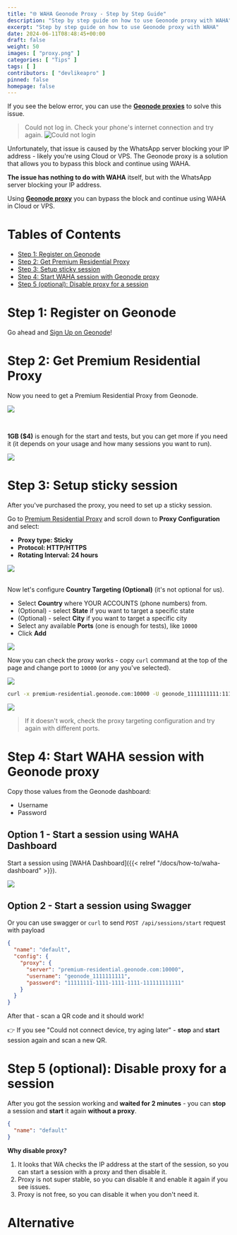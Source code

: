 ```yaml
---
title: "🌐 WAHA Geonode Proxy - Step by Step Guide"
description: "Step by step guide on how to use Geonode proxy with WAHA"
excerpt: "Step by step guide on how to use Geonode proxy with WAHA"
date: 2024-06-11T08:48:45+00:00
draft: false
weight: 50
images: [ "proxy.png" ]
categories: [ "Tips" ]
tags: [ ]
contributors: [ "devlikeapro" ]
pinned: false
homepage: false
---
```


If you see the below error, you can use
the <b><a href="https://geonode.com/invite/90920" target="_blank">Geonode proxies</a></b> to solve this issue.

> Could not log in. Check your phone's internet connection and try again.
> ![Could not login](could-not-login.png)

Unfortunately, that issue is caused by the WhatsApp server blocking your IP address - likely you're using Cloud or VPS.
The Geonode proxy is a solution that allows you to bypass this block and continue using WAHA. 

**The issue has nothing to do with WAHA** itself, but with the WhatsApp server blocking your IP address.

Using 
<b><a href="https://geonode.com/invite/90920" target="_blank">Geonode proxy</a></b>
you can bypass the block and continue using WAHA in Cloud or VPS.

# Tables of Contents
- [Step 1: Register on Geonode](#step-1-register-on-geonode)
- [Step 2: Get Premium Residential Proxy](#step-2-get-premium-residential-proxy)
- [Step 3: Setup sticky session](#step-3-setup-stiky-session)
- [Step 4: Start WAHA session with Geonode proxy](#step-4-start-waha-session-with-geonode-proxy)
- [Step 5 (optional): Disable proxy for a session](#step-5-optional-disable-proxy-for-a-session)


# Step 1: Register on Geonode
Go ahead and [Sign Up on Geonode](https://geonode.com/invite/90920)!

# Step 2: Get Premium Residential Proxy
Now you need to get a Premium Residential Proxy from Geonode.

![](geonode-residental-proxy-start.png)

<br>

**1GB ($4)** is enough for the start and tests, but you can get more if you need it
(it depends on your usage and how many sessions you want to run).

![](geonode-purchase.png)


# Step 3: Setup sticky session
After you've purchased the proxy, you need to set up a sticky session.

Go to [Premium Residential Proxy](https://app.geonode.com/pay-as-you-go-residential) and scroll down to **Proxy Configuration** and select:
- **Proxy type: Sticky**
- **Protocol: HTTP/HTTPS**
- **Rotating Interval: 24 hours**

![](geonode-proxy-configuration.png)
<br>
<br>

Now let's configure **Country Targeting (Optional)** (it's not optional for us). 
- Select **Country** where YOUR ACCOUNTS (phone numbers) from.
- (Optional) - select **State** if you want to target a specific state
- (Optional) - select **City** if you want to target a specific city
- Select any available **Ports** (one is enough for tests), like `10000`
- Click **Add**

![](geonode-target.png)

Now you can check the proxy works - copy `curl` command at the top of the page and change port to `10000` (or any you've selected).

![](test-proxy-curl.png)

```bash
curl -x premium-residential.geonode.com:10000 -U geonode_1111111111:11111111-1111-1111-1111-111111111111 http://ip-api.com
```

![](proxy-works.png)

> If it doesn't work, check the proxy targeting configuration and try again with different ports.

# Step 4: Start WAHA session with Geonode proxy
Copy those values from the Geonode dashboard:
- Username
- Password

## Option 1 - Start a session using WAHA Dashboard
Start a session using [WAHA Dashboard]({{< relref "/docs/how-to/waha-dashboard" >}}).

![](waha-proxy.png)

## Option 2 - Start a session using Swagger
Or you can use swagger or `curl` to send `POST /api/sessions/start` request with payload
```json
{
  "name": "default",
  "config": {
    "proxy": {
      "server": "premium-residential.geonode.com:10000",
      "username": "geonode_1111111111",
      "password": "11111111-1111-1111-1111-111111111111"
    }
  }
}
```


After that - scan a QR code and it should work!

👉 If you see "Could not connect device, try aging later" - **stop** and **start** session again and scan a new QR.

# Step 5 (optional): Disable proxy for a session
After you got the session working and **waited for 2 minutes** - you can **stop** a session and **start** it again **without a proxy**.
```json
{
  "name": "default"
}
```

**Why disable proxy?**
1. It looks that WA checks the IP address at the start of the session, so you can start a session with a proxy and then disable it.
2. Proxy is not super stable, so you can disable it and enable it again if you see issues.
3. Proxy is not free, so you can disable it when you don't need it.

# Alternative
